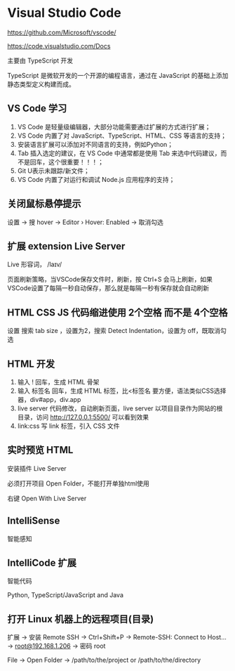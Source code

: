 # Visual Studio Code

https://github.com/Microsoft/vscode/ 

https://code.visualstudio.com/Docs

主要由 TypeScript 开发

TypeScript 是微软开发的一个开源的编程语言，通过在 JavaScript 的基础上添加静态类型定义构建而成。

## VS Code 学习

1. VS Code 是轻量级编辑器，大部分功能需要通过扩展的方式进行扩展；
2. VS Code 内置了对 JavaScript、TypeScript、HTML、CSS 等语言的支持；
3. 安装语言扩展可以添加对不同语言的支持，例如Python；
4. Tab 插入选定的建议，在 VS Code 中通常都是使用 Tab 来选中代码建议，而不是回车，这个很重要！！！；
5. Git U表示未跟踪/新文件；
6. VS Code 内置了对运行和调试 Node.js 应用程序的支持；

## 关闭鼠标悬停提示

设置 -> 搜 hover -> Editor › Hover: Enabled -> 取消勾选

## 扩展 extension Live Server

Live 形容词， /laɪv/

页面刷新策略，当VSCode保存文件时，刷新，按 Ctrl+S 会马上刷新，如果VSCode设置了每隔一秒自动保存，那么就是每隔一秒有保存就会自动刷新

## HTML CSS JS 代码缩进使用 2个空格 而不是 4个空格

设置 搜索 tab size ，设置为2，搜索 Detect Indentation，设置为 off，既取消勾选

## HTML 开发

1. 输入 ! 回车，生成 HTML 骨架
2. 输入 标签名 回车，生成 HTML 标签，比<标签名 要方便，语法类似CSS选择器，div#app，div.app
3. live server 代码修改，自动刷新页面，live server 以项目目录作为网站的根目录，访问 http://127.0.0.1:5500/ 可以看到效果
4. link:css 写 link 标签，引入 CSS 文件

## 实时预览 HTML

安装插件 Live Server 

必须打开项目 Open Folder，不能打开单独html使用

右键 Open With Live Server

## IntelliSense

智能感知

## IntelliCode 扩展

智能代码

Python, TypeScript/JavaScript and Java

## 打开 Linux 机器上的远程项目(目录)

扩展 -> 安装 Remote SSH -> Ctrl+Shift+P -> Remote-SSH: Connect to Host... -> root@192.168.1.206 -> 密码 root

File -> Open Folder -> /path/to/the/project or /path/to/the/directory
